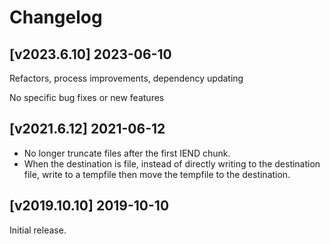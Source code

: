 # Changelog

## [v2023.6.10] 2023-06-10
Refactors, process improvements, dependency updating

No specific bug fixes or new features

## [v2021.6.12] 2021-06-12
* No longer truncate files after the first IEND chunk.
* When the destination is file, instead of directly writing to the destination file, write to a
  tempfile then move the tempfile to the destination.

## [v2019.10.10] 2019-10-10
Initial release.
